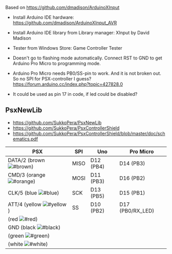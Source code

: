 
Based on https://github.com/dmadison/ArduinoXInput

- Install Arduino IDE hardware:
https://github.com/dmadison/ArduinoXInput_AVR

- Install Arduino IDE library from Library manager:
XInput by David Madison

- Tester from Windows Store:
Game Controller Tester

- Doesn't go to flashing mode automatically. Connect RST to GND to get Arduino Pro Micro to programming mode.


- Arduino Pro Micro needs PB0/SS-pin to work. And it is not broken out. So no SPI for PSX-controller I guess? 
https://forum.arduino.cc/index.php?topic=427828.0
- It could be used as pin 17 in code, if led could be disabled?

## PsxNewLib
- https://github.com/SukkoPera/PsxNewLib
- https://github.com/SukkoPera/PsxControllerShield
- https://github.com/SukkoPera/PsxControllerShield/blob/master/doc/schematics.pdf

PSX | SPI | Uno | Pro Micro
--- | --- | --- | ---
DATA/2 (brown ![#brown](https://via.placeholder.com/10/c68c53/000000?text=+)) | MISO | D12 (PB4) | D14 (PB3)
CMD/3 (orange ![#orange](https://via.placeholder.com/10/ff8000/000000?text=+)) | MOSI | D11 (PB3) | D16 (PB2)
CLK/5 (blue ![#blue](https://via.placeholder.com/10/0000ff/000000?text=+)) | SCK | D13 (PB5) | D15 (PB1)
ATT/4 (yellow ![#yellow](https://via.placeholder.com/10/ffff00/000000?text=+)) | SS | D10 (PB2) | D17 (PB0/RX_LED)
(red ![#red](https://via.placeholder.com/10/ff0000/000000?text=+)) | | |
GND (black ![#black](https://via.placeholder.com/10/000000/000000?text=+)) | | |
(green ![#green](https://via.placeholder.com/10/00ff00/000000?text=+)) | | |
(white ![#white](https://via.placeholder.com/10/ffffff/000000?text=+)) | | |


